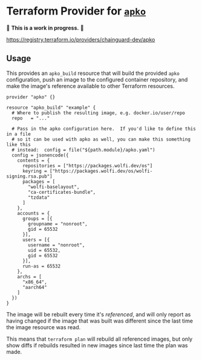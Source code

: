 # Terraform Provider for [`apko`](https://github.com/chainguard-dev/apko)

🚨 **This is a work in progress.** 🚨

https://registry.terraform.io/providers/chainguard-dev/apko

## Usage

This provides an `apko_build` resource that will build the provided `apko` configuration, push an image to the configured container repository, and make the image's reference available to other Terraform resources.

```hcl
provider "apko" {}

resource "apko_build" "example" {
  # Where to publish the resulting image, e.g. docker.io/user/repo
  repo   = "..."

  # Pass in the apko configuration here.  If you'd like to define this in a file
  # so it can be used with apko as well, you can make this something like this
  # instead:  config = file("${path.module}/apko.yaml")
  config = jsonencode({
    contents = {
      repositories = ["https://packages.wolfi.dev/os"]
      keyring = ["https://packages.wolfi.dev/os/wolfi-signing.rsa.pub"]
      packages = [
        "wolfi-baselayout",
        "ca-certificates-bundle",
        "tzdata"
      ]
    },
    accounts = {
      groups = [{
        groupname = "nonroot",
        gid = 65532
      }],
      users = [{
        username = "nonroot",
        uid = 65532,
        gid = 65532
      }],
      run-as = 65532
    },
    archs = [
      "x86_64",
      "aarch64"
    ]
  })
}
```

The image will be rebuilt every time it's _referenced_, and will only report as having changed if the image that was built was different since the last time the image resource was read.

This means that `terraform plan` will rebuild all referenced images, but only show diffs if rebuilds resulted in new images since last time the plan was made.
